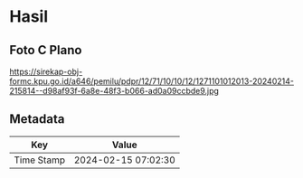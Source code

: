 # Hasil

## Foto C Plano

https://sirekap-obj-formc.kpu.go.id/a646/pemilu/pdpr/12/71/10/10/12/1271101012013-20240214-215814--d98af93f-6a8e-48f3-b066-ad0a09ccbde9.jpg


## Metadata

| Key        | Value               |
| ---------- | ------------------- |
| Time Stamp | 2024-02-15 07:02:30 |



